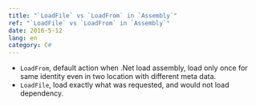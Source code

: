 ```yaml
---
title: "`LoadFile` vs `LoadFrom` in `Assembly`"
ref: "`LoadFile` vs `LoadFrom` in `Assembly`"
date: 2016-5-12
lang: en
category: C#
---
```


* `LoadFrom`, default action when .Net load assembly, load only once for same identity even in two
  location with different meta data.
* `LoadFile`, load exactly what was requested, and would not load dependency.
